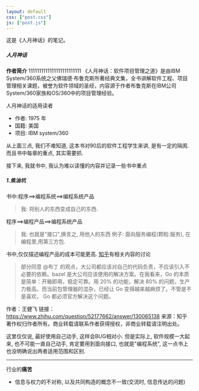 ```yaml
---
layout: default
css: ["post.css"]
js: ["post.js"]
---
```


这是《人月神话》的笔记。

##### 人月神话 #####

**作者简介**
1111111111111111111111111
《人月神话：软件项目管理之道》是由IBM System/360系统之父佛瑞德·布鲁克斯所著经典文集，全书讲解软件工程、项目管理相关课题，被誉为软件领域的圣经，内容源于作者布鲁克斯在IBM公司System/360家族和OS/360中的项目管理经验。

人月神话的适用读者


- 作者: 1975 年
- 国籍: 美国
- 项目: IBM system/360

从上面三点, 我们不难知道, 这本书对90后的软件工程学生来讲, 是有一定的隔阂. 而且书中每章的重点, 其实需要抓.

接下来, 我就书中, 我认为难以读懂的内容并记录一些书中重点

##### 1.焦油坑 #####




书中:程序==>编程系统==>编程系统产品

> 我: 将别人的东西变成自己的东西. 

程序==>编程产品==>编程系统产品

> 我: 也就是"接口",换言之, 用他人的东西 例子: 面向服务编程(颗粒:服务), 在编程里,用第三方包.


书中,仅仅描述编程产品的成本可能更高. [知乎](https://www.zhihu.com/question/52177662)有相关内容的讨论

> 部分同意 @布丁 的观点，大公司都应该对自己的代码负责，不应该引入不必要的依赖。bazel 是大公司应该使用的解决方案。在我看来，Go 的本质是简单：开箱即用，稳定可靠。用 20% 的功能，解决 80% 的问题，生产力极高。而当前包管理器的混杂，已经让 Go 变得越来越麻烦了。不管是不是喜欢， Go 都必须官方解决这个问题。

作者：王健飞
链接：https://www.zhihu.com/question/52177662/answer/130065138
来源：知乎
著作权归作者所有。商业转载请联系作者获得授权，非商业转载请注明出处。

这里仅仅说, 最好使用自己动手, 这样会BUG相对小. 但是实际上, 软件规模一大起来, 也不可能一直自己动手, 肯定要用到面向接口, 也就是"编程系统", 这一点书上也没明确说出两者适用范围和区别.

---

行业的**痛苦**

- 信息与权力的不对称, 以及共同构造的概念不一致(交流时, 信息传达的问题)


